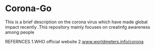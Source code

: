 # Corona-Go

This is a brief description on the corona virus which have made global impact recently .This repository mainly focuses on creatinfg awareness among people

REFERNCES
1.WHO official website
2.www.worldmeters.info/corona

